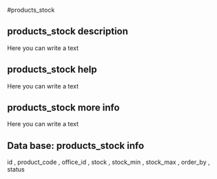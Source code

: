 #products_stock
## products_stock description
Here you can write a text

## products_stock help
Here you can write a text

## products_stock more info
Here you can write a text

## Data base: products_stock info
id , 
  product_code , 
  office_id , 
  stock , 
  stock_min , 
  stock_max , 
  order_by , 
  status 
  